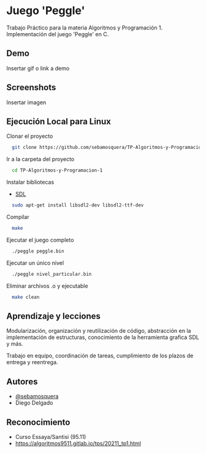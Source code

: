 
# Juego 'Peggle'

Trabajo Práctico para la materia Algoritmos y Programación 1. 
Implementación del juego 'Peggle' en C.

## Demo

Insertar gif o link a demo
  
## Screenshots

Insertar imagen
  
## Ejecución Local para Linux

Clonar el proyecto
```bash
  git clone https://github.com/sebamosquera/TP-Algoritmos-y-Programacion-1
```

Ir a la carpeta del proyecto
```bash
  cd TP-Algoritmos-y-Programacion-1
```

Instalar bibliotecas

- [SDL](http://www.libsdl.org/)
```bash
  sudo apt-get install libsdl2-dev libsdl2-ttf-dev
```

Compilar

```bash
  make
```

Ejecutar el juego completo

```bash
  ./peggle peggle.bin
```

Ejecutar un único nivel

```bash
  ./peggle nivel_particular.bin
```

Eliminar archivos .o y ejecutable

```bash
  make clean
```

  
## Aprendizaje y lecciones

Modularización, organización y reutilización de código, abstracción en la implementación de estructuras, conocimiento de la herramienta grafica SDL y más.

Trabajo en equipo, coordinación de tareas, cumplimiento de los plazos de entrega y reentrega.
## Autores

- [@sebamosquera](https://www.github.com/sebamosquera)
- Diego Delgado

## Reconocimiento

 - Curso Essaya/Santisi (95.11)
 - https://algoritmos9511.gitlab.io/tps/20211_tp1.html
